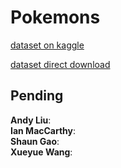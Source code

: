 # Pokemons

[dataset on kaggle](https://www.kaggle.com/datasets/rounakbanik/pokemon)

[dataset direct download](https://shorturl.at/tvCPV)


## Pending   
**Andy Liu**:   
**Ian MacCarthy**:   
**Shaun Gao**:  
**Xueyue Wang**: 
